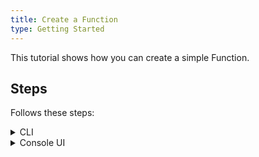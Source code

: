 ```yaml
---
title: Create a Function
type: Getting Started
---
```


This tutorial shows how you can create a simple Function.

## Steps

Follows these steps:

<div tabs name="steps" group="create-function">
  <details>
  <summary label="cli">
  CLI
  </summary>

1. Apply the Function CR that specifies the Function's logic:

```bash
kubectl apply -f https://raw.githubusercontent.com/kyma-project/examples/master/orders-service/deployment/orders-function.yaml
```

2. Check if the Function was created and all its conditions are set to `True`:

    ```bash
    kubectl get functions orders-function -n orders-service
    ```

    You should get a result similar to the following example:

    ```bash
    NAME                CONFIGURED   BUILT   RUNNING   VERSION   AGE
    orders-function     True         True    True      1         18m
    ```

    </details>
    <details>
    <summary label="console-ui">
    Console UI
    </summary>

1. Navigate to the `orders-service` Namespace view in the Console UI from the drop-down list in the top navigation panel.

2. Go to the **Functions** view under the **Development** section in the left navigation panel and select **Create Function**.

3. In the pop-up box, provide the `orders-function` name, add `app=orders-function` and `example=orders-function` labels, and select **Create** to confirm the changes.

>**TIP:** Separate multiple Function labels in the Console UI with commas.

     The pop-up box closes and the message appears on the screen after a while, confirming that the Function was created.

4. In the **Source** tab of the Function details view that opens up automatically, enter the Function's code from the [`orders-function.js`](https://raw.githubusercontent.com/kyma-project/examples/master/orders-service/deployment/orders-function.js) file.

5. In the **Dependencies** tab, enter:

```js
{
  "name": "orders-function",
  "version": "1.0.0",
  "dependencies": {
    "redis": "3.0.2"
  }
}
```

5. Select **Save** to confirm the changes.

  You will see the message confirming the changes were saved. Once deployed, the new Function should have the `RUNNING` status.

    </details>
</div>
